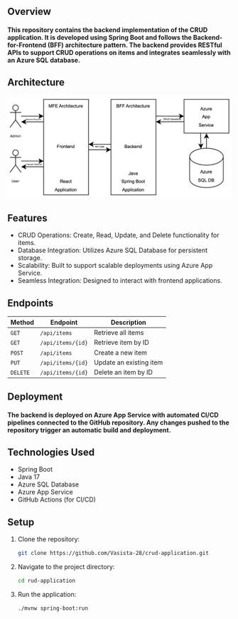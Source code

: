 ## Overview
#### This repository contains the backend implementation of the CRUD application. It is developed using Spring Boot and follows the Backend-for-Frontend (BFF) architecture pattern. The backend provides RESTful APIs to support CRUD operations on items and integrates seamlessly with an Azure SQL database.

## Architecture
![Architecture Image](image.png)

## Features
- CRUD Operations: Create, Read, Update, and Delete functionality for items.
- Database Integration: Utilizes Azure SQL Database for persistent storage.
- Scalability: Built to support scalable deployments using Azure App Service.
- Seamless Integration: Designed to interact with frontend applications.

## Endpoints
| Method   | Endpoint           | Description               |
|----------|--------------------|---------------------------|
| `GET`    | `/api/items`       | Retrieve all items        |
| `GET`    | `/api/items/{id}`  | Retrieve item by ID       |
| `POST`   | `/api/items`       | Create a new item         |
| `PUT`    | `/api/items/{id}`  | Update an existing item   |
| `DELETE` | `/api/items/{id}`  | Delete an item by ID      |


## Deployment
#### The backend is deployed on Azure App Service with automated CI/CD pipelines connected to the GitHub repository. Any changes pushed to the repository trigger an automatic build and deployment.

## Technologies Used
- Spring Boot
- Java 17
- Azure SQL Database
- Azure App Service
- GitHub Actions (for CI/CD)

## Setup
1. Clone the repository:

    ```bash
    git clone https://github.com/Vasista-28/crud-application.git
    ```

2. Navigate to the project directory:

    ```bash
    cd rud-application
    ```

3. Run the application:

    ```bash
    ./mvnw spring-boot:run
    ```
